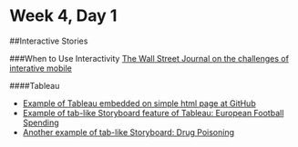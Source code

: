 # Week 4, Day 1
##Interactive Stories

###When to Use Interactivity
[The Wall Street Journal on the challenges of interative mobile](https://www.journalism.co.uk/news/how-the-wall-street-journal-approaches-data-interactives-on-mobile/s2/a574385/)

####Tableau

- [Example of Tableau embedded on simple html page at GitHub](http://jacklule.github.io/pages/embed-test-Tableau.html)
- [Example of tab-like Storyboard feature of Tableau: European Football Spending](https://public.tableau.com/s/gallery/spending-and-performance-5-european-football-leagues)
- [Another example of tab-like Storyboard: Drug Poisoning](https://public.tableau.com/s/gallery/fatal-drug-overdose-rates-united-states?utm_source=feedburner&utm_medium=email&utm_campaign=Feed%3A+VizOfTheDay+%28Viz+of+the+Day+-+Beautiful+Visual+Stories%29)
